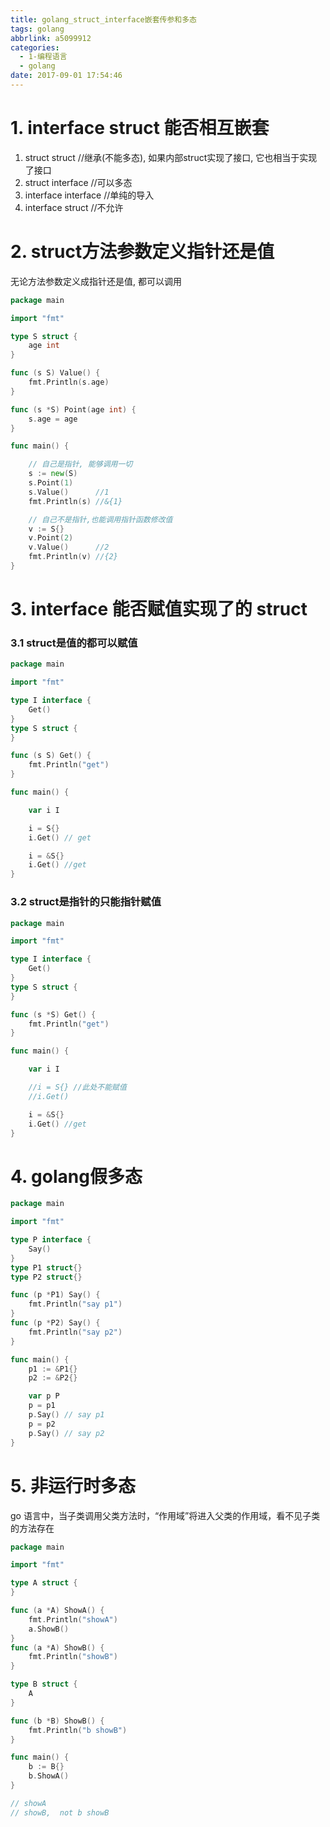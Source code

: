 ```yaml
---
title: golang_struct_interface嵌套传参和多态
tags: golang
abbrlink: a5099912
categories:
  - 1-编程语言
  - golang
date: 2017-09-01 17:54:46
---
```



# 1. interface struct 能否相互嵌套

1. struct struct //继承(不能多态), 如果内部struct实现了接口, 它也相当于实现了接口
2. struct interface //可以多态
3. interface interface  //单纯的导入
4. interface struct  //不允许

<!-- more -->

# 2. struct方法参数定义指针还是值 

无论方法参数定义成指针还是值, 都可以调用

```go
package main

import "fmt"

type S struct {
	age int
}

func (s S) Value() {
	fmt.Println(s.age)
}

func (s *S) Point(age int) {
	s.age = age
}

func main() {

	// 自己是指针, 能够调用一切
	s := new(S)
	s.Point(1)
	s.Value()      //1
	fmt.Println(s) //&{1}

	// 自己不是指针,也能调用指针函数修改值
	v := S{}
	v.Point(2)
	v.Value()      //2
	fmt.Println(v) //{2}
}
```



# 3. interface 能否赋值实现了的 struct

### 3.1 struct是值的都可以赋值

```go
package main

import "fmt"

type I interface {
	Get()
}
type S struct {
}

func (s S) Get() {
	fmt.Println("get")
}

func main() {

	var i I

	i = S{}
	i.Get() // get

	i = &S{}
	i.Get() //get
}
```

### 3.2 struct是指针的只能指针赋值

```go
package main

import "fmt"

type I interface {
	Get()
}
type S struct {
}

func (s *S) Get() {
	fmt.Println("get")
}

func main() {

	var i I

	//i = S{} //此处不能赋值
	//i.Get()

	i = &S{}
	i.Get() //get
}
```



# 4. golang假多态


```go
package main

import "fmt"

type P interface {
	Say()
}
type P1 struct{}
type P2 struct{}

func (p *P1) Say() {
	fmt.Println("say p1")
}
func (p *P2) Say() {
	fmt.Println("say p2")
}

func main() {
	p1 := &P1{}
	p2 := &P2{}

	var p P
	p = p1
	p.Say() // say p1
	p = p2
	p.Say() // say p2
}
```



# 5. 非运行时多态

go 语言中，当子类调用父类方法时，“作用域”将进入父类的作用域，看不见子类的方法存在

```go
package main

import "fmt"

type A struct {
}

func (a *A) ShowA() {
	fmt.Println("showA")
	a.ShowB()
}
func (a *A) ShowB() {
	fmt.Println("showB")
}

type B struct {
	A
}

func (b *B) ShowB() {
	fmt.Println("b showB")
}

func main() {
	b := B{}
	b.ShowA()
}

// showA
// showB,  not b showB
```

